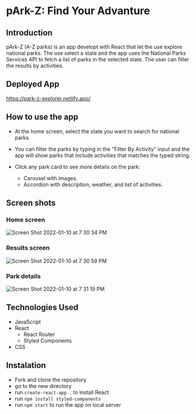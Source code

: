 # pArk-Z: Find Your Advanture

## Introduction
pArk-Z (A-Z parks) is an app developt with React that let the use explore national parks. 
The use select a state and the app uses the National Parks Services API to fetch a list of parks in the selected state.
The user can filter the results by activities.

## Deployed App
https://park-z-explorer.netlify.app/

## How to use the app

- At the home screen, select the state you want to search for national parks.

- You can filter the parks by typing in the "Filter By Activity" input and the app will show parks that include activities that matches the typed string.

- Click any park card to see more details on the park:
    - Carousel with images.
    - Accordion with description, weather, and list of activities.

## Screen shots

### Home screen
![Screen Shot 2022-01-10 at 7 30 34 PM](https://user-images.githubusercontent.com/93807931/148860880-f57e837b-e59c-49c8-bee9-20748c9cf8ec.png)

### Results screen
![Screen Shot 2022-01-10 at 7 30 59 PM](https://user-images.githubusercontent.com/93807931/148860947-1c9402c4-8938-4a14-ac58-e0bc77902777.png)


### Park details
![Screen Shot 2022-01-10 at 7 31 19 PM](https://user-images.githubusercontent.com/93807931/148860961-fd6345ba-da24-456e-b5f2-9e79e5044e86.png)


## Technologies Used

- JavaScript
- React
    - React Router
    - Styled Components
- CSS

## Instalation

- Fork and clone the repository
- go to the new directory
- run `create-react-app .` to install React
- run `npm install styled-components`
- run `npm start` to run the app on local server
